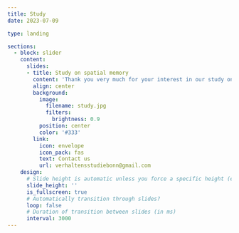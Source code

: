 ```yaml
---
title: Study
date: 2023-07-09

type: landing

sections:
  - block: slider
    content:
      slides:
      - title: Study on spatial memory
        content: 'Thank you very much for your interest in our study on spatial memory! Please send us an email to make an appointment at a date and time that works best for you.'
        align: center
        background:
          image:
            filename: study.jpg
            filters:
              brightness: 0.9
          position: center
          color: '#333'
        link:
          icon: envelope
          icon_pack: fas
          text: Contact us
          url: verhaltensstudiebonn@gmail.com
    design:
      # Slide height is automatic unless you force a specific height (e.g. '400px')
      slide_height: ''
      is_fullscreen: true
      # Automatically transition through slides?
      loop: false
      # Duration of transition between slides (in ms)
      interval: 3000
---
```

